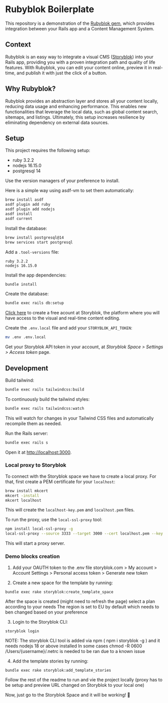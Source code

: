 # Rubyblok Boilerplate
This repository is a demonstration of the [Rubyblok gem](https://github.com/100Starlings/rubyblok), which provides integration between your Rails app and a Content Management System. 

## Context
Rubyblok is an easy way to integrate a visual CMS ([Storyblok](https://www.storyblok.com/)) into your Rails app, providing you with a proven integration path and quality of life features. With Rubyblok, you can edit your content online, preview it in real-time, and publish it with just the click of a button.

## Why Rubyblok?
Rubyblok provides an abstraction layer and stores all your content locally, reducing data usage and enhancing performance. This enables new functionalities that leverage the local data, such as global content search, sitemaps, and listings. Ultimately, this setup increases resilience by eliminating dependency on external data sources.

## Setup

This project requires the following setup:
- ruby 3.2.2
- nodejs 16.15.0
- postgresql 14

Use the version managers of your preference to install.

Here is a simple way using asdf-vm to set them automatically:

```bash
brew install asdf
asdf plugin add ruby
asdf plugin add nodejs
asdf install
asdf current
```

Install the database:

```bash
brew install postgresql@14
brew services start postgresql
```

Add a `.tool-versions` file:
```
ruby 3.2.2
nodejs 16.15.0
```

Install the app dependencies:

```bash
bundle install
```

Create the database:

```bash
bundle exec rails db:setup
```

[Click here](https://app.storyblok.com/?_gl=1*196uoul*_gcl_au*MTg1NjA5NjA0MS4xNzA5MDY5ODk3#!/signup) to create a free acount at Storyblok, the platform where you will have access to the visual and real-time content editing.

Create the `.env.local` file and add your `STORYBLOK_API_TOKEN`:

```bash
mv .env .env.local
```

Get your Storyblok API token in your account, at _Storyblok Space > Settings > Access token_ page.

## Development

Build tailwind:

```bash
bundle exec rails tailwindcss:build
```

To continuously build the tailwind styles:

```bash
bundle exec rails tailwindcss:watch
```

This will watch for changes in your Tailwind CSS files and automatically recompile them as needed.

Run the Rails server:

```bash
bundle exec rails s
```

Open it at [http://localhost:3000](http://localhost:3000).

### Local proxy to Storyblok

To connect with the Storyblok space we have to create a local proxy. For that, first create a PEM certificate for your `localhost`:

```bash
brew install mkcert
mkcert -install
mkcert localhost
```

This will create the `localhost-key.pem` and `localhost.pem` files.

To run the proxy, use the `local-ssl-proxy` tool:

```bash
npm install local-ssl-proxy -g
local-ssl-proxy --source 3333 --target 3000 --cert localhost.pem --key localhost-key.pem
```

This will start a proxy server. 

### Demo blocks creation
1. Add your OAUTH token to the .env file
storyblok.com > My account > Account Settings > Personal access token > Generate new token

2. Create a new space for the template by running:

```
bundle exec rake storyblok:create_template_space
```

After the space is created (might need to refresh the page) select a plan according to your needs
The region is set to EU by default which needs to ben changed based on your preference


3. Login to the Storyblok CLI:

```
storyblok login
```

NOTE: The storyblok CLI tool is added via npm ( npm i storyblok -g ) and it needs nodejs 18 or above installed
In some cases chmod -R 0600 /Users/{username}/.netrc is needed to be ran due to a known issue


4. Add the template stories by running:

```
bundle exec rake storyblok:add_template_stories
```

Follow the rest of the readme to run and vie the project locally (proxy has to be setup and preview URL changed on Storyblok to your local one)

Now, just go to the Storyblok Space and it will be working! :tada:
